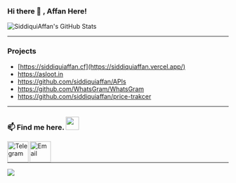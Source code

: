 ### Hi there 👋 , Affan Here!

![SiddiquiAffan's GitHub Stats](https://github-readme-stats.vercel.app/api?username=siddiquiaffan&show_icons=true&theme=dracula&title_color=CDE545&count_private=true&icon_color=CDE545&hide=["issues"])

<p align="left"> </p>


------------------------------------------  
### Projects  
* [https://siddiquiaffan.cf](https://siddiquiaffan.vercel.app/)
* https://asloot.in
* https://github.com/siddiquiaffan/APIs  
* https://github.com/WhatsGram/WhatsGram
* https://github.com/siddiquiaffan/price-trakcer
------------------------------------------  

### 📫 Find me here. <img src="https://media.giphy.com/media/WUlplcMpOCEmTGBtBW/giphy.gif" width="30"> 
<div style="display-flex">
<a href="https://t.me/AffanTheBest"> <img align="left" width="48px" src="https://github.com/siddiquiaffan/siddiquiaffan/blob/main/telegram.svg" title="Telegram"/></a>
<a href="mailto:affan@duck.com"> <img align="left" width="48px" src="https://img.icons8.com/nolan/64/email.png" title="Email"/> </a><br>
</div>&nbsp;
&nbsp;
&nbsp;

-------------------------------------------

<img style="align-center" src="https://github-readme-stats.lostgirljourney.vercel.app/api/top-langs/?username=siddiquiaffan&layout=compact&show_icons=true&theme=dracula&title_color=CDE545&count_private=true&icon_color=CDE545">
